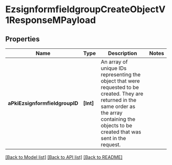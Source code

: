 # EzsignformfieldgroupCreateObjectV1ResponseMPayload

## Properties
Name | Type | Description | Notes
------------ | ------------- | ------------- | -------------
**aPkiEzsignformfieldgroupID** | **[Int]** | An array of unique IDs representing the object that were requested to be created.  They are returned in the same order as the array containing the objects to be created that was sent in the request. | 

[[Back to Model list]](../README.md#documentation-for-models) [[Back to API list]](../README.md#documentation-for-api-endpoints) [[Back to README]](../README.md)


